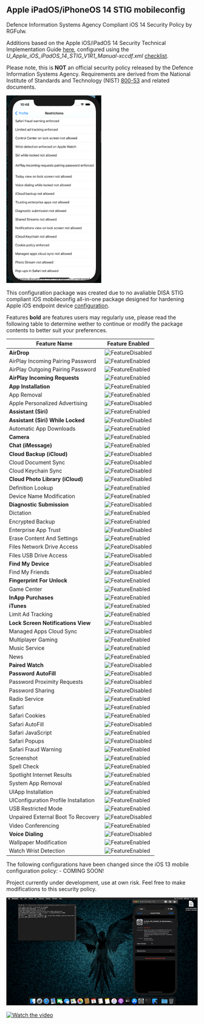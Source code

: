 <h2>Apple iPadOS/iPhoneOS 14 STIG mobileconfig</h2>


Defence Information Systems Agency Compliant iOS 14 Security Policy by RGFulw.

Additions based on the Apple iOS/iPadOS 14 Security Technical Implementation Guide [here](https://vaulted.io/library/disa-stigs-srgs/apple_iosipados_14_security_technical_implementation_guide), configured using the *U_Apple_iOS_iPadOS_14_STIG_V1R1_Manual-xccdf.xml* [checklist](https://stigviewer.com/stig/apple_iosipados_14/2021-02-24/MAC-3_Sensitive/xml).

Please note, this is **NOT** an official security policy released by the Defence Information Systems Agency. Requirements are derived from the National Institute of Standards and Technology (NIST) [800-53](https://csrc.nist.gov/publications/detail/sp/800-53/rev-5/final) and related documents.

<img src="https://raw.githubusercontent.com/danielcunn123/Security/master/STIG/Policies/Apple/IOS/14/media/4b3968c92edc383fc063d68bdb4826b3f888d755.png" width="250px"/>

This configuration package was created due to no avaliable DISA STIG compliant iOS mobileconfig all-in-one package designed for hardening Apple iOS endpoint device [configuration](https://public.cyber.mil/stigs/downloads).

Features **bold** are features users may regularly use, please read the following table to determine wether to continue or modify the package contents to better suit your preferences.

Feature Name | Feature Enabled
------------ | ---------------- |
**AirDrop** | <img src="https://upload.wikimedia.org/wikipedia/commons/8/8f/Flat_cross_icon.svg" alt="FeatureDisabled" width="17px"/>
AirPlay Incoming Pairing Password | <img src="https://upload.wikimedia.org/wikipedia/commons/7/73/Flat_tick_icon.svg" alt="FeatureEnabled" width="17px"/>
AirPlay Outgoing Pairing Password | <img src="https://upload.wikimedia.org/wikipedia/commons/7/73/Flat_tick_icon.svg" alt="FeatureEnabled" width="17px"/>
**AirPlay Incoming Requests** | <img src="https://upload.wikimedia.org/wikipedia/commons/7/73/Flat_tick_icon.svg" alt="FeatureEnabled" width="17px"/>
**App Installation** | <img src="https://upload.wikimedia.org/wikipedia/commons/7/73/Flat_tick_icon.svg" alt="FeatureEnabled" width="17px"/>
App Removal | <img src="https://upload.wikimedia.org/wikipedia/commons/7/73/Flat_tick_icon.svg" alt="FeatureEnabled" width="17px"/>
Apple Personalized Advertising | <img src="https://upload.wikimedia.org/wikipedia/commons/8/8f/Flat_cross_icon.svg" alt="FeatureDisabled" width="17px"/>
**Assistant (Siri)** | <img src="https://upload.wikimedia.org/wikipedia/commons/7/73/Flat_tick_icon.svg" alt="FeatureEnabled" width="17px"/>
**Assistant (Siri) While Locked** | <img src="https://upload.wikimedia.org/wikipedia/commons/8/8f/Flat_cross_icon.svg" alt="FeatureDisabled" width="17px"/>
Automatic App Downloads | <img src="https://upload.wikimedia.org/wikipedia/commons/7/73/Flat_tick_icon.svg" alt="FeatureEnabled" width="17px"/>
**Camera** | <img src="https://upload.wikimedia.org/wikipedia/commons/7/73/Flat_tick_icon.svg" alt="FeatureEnabled" width="17px"/>
**Chat (iMessage)** | <img src="https://upload.wikimedia.org/wikipedia/commons/7/73/Flat_tick_icon.svg" alt="FeatureEnabled" width="17px"/>
**Cloud Backup (iCloud)** | <img src="https://upload.wikimedia.org/wikipedia/commons/8/8f/Flat_cross_icon.svg" alt="FeatureDisabled" width="17px"/>
Cloud Document Sync | <img src="https://upload.wikimedia.org/wikipedia/commons/8/8f/Flat_cross_icon.svg" alt="FeatureDisabled" width="17px"/>
Cloud Keychain Sync | <img src="https://upload.wikimedia.org/wikipedia/commons/8/8f/Flat_cross_icon.svg" alt="FeatureDisabled" width="17px"/>
**Cloud Photo Library (iCloud)** | <img src="https://upload.wikimedia.org/wikipedia/commons/8/8f/Flat_cross_icon.svg" alt="FeatureDisabled" width="17px"/>
Definition Lookup | <img src="https://upload.wikimedia.org/wikipedia/commons/7/73/Flat_tick_icon.svg" alt="FeatureEnabled" width="17px"/>
Device Name Modification | <img src="https://upload.wikimedia.org/wikipedia/commons/7/73/Flat_tick_icon.svg" alt="FeatureEnabled" width="17px"/>
**Diagnostic Submission** | <img src="https://upload.wikimedia.org/wikipedia/commons/8/8f/Flat_cross_icon.svg" alt="FeatureDisabled" width="17px"/>
Dictation | <img src="https://upload.wikimedia.org/wikipedia/commons/7/73/Flat_tick_icon.svg" alt="FeatureEnabled" width="17px"/>
Encrypted Backup | <img src="https://upload.wikimedia.org/wikipedia/commons/7/73/Flat_tick_icon.svg" alt="FeatureEnabled" width="17px"/>
Enterprise App Trust | <img src="https://upload.wikimedia.org/wikipedia/commons/8/8f/Flat_cross_icon.svg" alt="FeatureDisabled" width="17px"/>
Erase Content And Settings | <img src="https://upload.wikimedia.org/wikipedia/commons/7/73/Flat_tick_icon.svg" alt="FeatureEnabled" width="17px"/>
Files Network Drive Access | <img src="https://upload.wikimedia.org/wikipedia/commons/8/8f/Flat_cross_icon.svg" alt="FeatureDisabled" width="17px"/>
Files USB Drive Access | <img src="https://upload.wikimedia.org/wikipedia/commons/8/8f/Flat_cross_icon.svg" alt="FeatureDisabled" width="17px"/>
**Find My Device** | <img src="https://upload.wikimedia.org/wikipedia/commons/8/8f/Flat_cross_icon.svg" alt="FeatureDisabled" width="17px"/>
Find My Friends | <img src="https://upload.wikimedia.org/wikipedia/commons/8/8f/Flat_cross_icon.svg" alt="FeatureDisabled" width="17px"/>
**Fingerprint For Unlock** | <img src="https://upload.wikimedia.org/wikipedia/commons/7/73/Flat_tick_icon.svg" alt="FeatureEnabled" width="17px"/>
Game Center | <img src="https://upload.wikimedia.org/wikipedia/commons/7/73/Flat_tick_icon.svg" alt="FeatureEnabled" width="17px"/>
**InApp Purchases** | <img src="https://upload.wikimedia.org/wikipedia/commons/7/73/Flat_tick_icon.svg" alt="FeatureEnabled" width="17px"/>
**iTunes** | <img src="https://upload.wikimedia.org/wikipedia/commons/7/73/Flat_tick_icon.svg" alt="FeatureEnabled" width="17px"/>
Limit Ad Tracking | <img src="https://upload.wikimedia.org/wikipedia/commons/7/73/Flat_tick_icon.svg" alt="FeatureEnabled" width="17px"/>
**Lock Screen Notifications View** | <img src="https://upload.wikimedia.org/wikipedia/commons/8/8f/Flat_cross_icon.svg" alt="FeatureDisabled" width="17px"/>
Managed Apps Cloud Sync | <img src="https://upload.wikimedia.org/wikipedia/commons/8/8f/Flat_cross_icon.svg" alt="FeatureDisabled" width="17px"/>
Multiplayer Gaming | <img src="https://upload.wikimedia.org/wikipedia/commons/7/73/Flat_tick_icon.svg" alt="FeatureEnabled" width="17px"/>
Music Service | <img src="https://upload.wikimedia.org/wikipedia/commons/7/73/Flat_tick_icon.svg" alt="FeatureEnabled" width="17px"/>
News | <img src="https://upload.wikimedia.org/wikipedia/commons/7/73/Flat_tick_icon.svg" alt="FeatureEnabled" width="17px"/>
**Paired Watch** | <img src="https://upload.wikimedia.org/wikipedia/commons/8/8f/Flat_cross_icon.svg" alt="FeatureDisabled" width="17px"/>
**Password AutoFill** | <img src="https://upload.wikimedia.org/wikipedia/commons/8/8f/Flat_cross_icon.svg" alt="FeatureDisabled" width="17px"/>
Password Proximity Requests | <img src="https://upload.wikimedia.org/wikipedia/commons/8/8f/Flat_cross_icon.svg" alt="FeatureDisabled" width="17px"/>
Password Sharing | <img src="https://upload.wikimedia.org/wikipedia/commons/8/8f/Flat_cross_icon.svg" alt="FeatureDisabled" width="17px"/>
Radio Service | <img src="https://upload.wikimedia.org/wikipedia/commons/7/73/Flat_tick_icon.svg" alt="FeatureEnabled" width="17px"/>
Safari | <img src="https://upload.wikimedia.org/wikipedia/commons/7/73/Flat_tick_icon.svg" alt="FeatureEnabled" width="17px"/>
Safari Cookies | <img src="https://upload.wikimedia.org/wikipedia/commons/7/73/Flat_tick_icon.svg" alt="FeatureEnabled" width="17px"/>
Safari AutoFill | <img src="https://upload.wikimedia.org/wikipedia/commons/8/8f/Flat_cross_icon.svg" alt="FeatureDisabled" width="17px"/>
Safari JavaScript | <img src="https://upload.wikimedia.org/wikipedia/commons/7/73/Flat_tick_icon.svg" alt="FeatureEnabled" width="17px"/>
Safari Popups | <img src="https://upload.wikimedia.org/wikipedia/commons/8/8f/Flat_cross_icon.svg" alt="FeatureDisabled" width="17px"/>
Safari Fraud Warning | <img src="https://upload.wikimedia.org/wikipedia/commons/7/73/Flat_tick_icon.svg" alt="FeatureEnabled" width="17px"/>
Screenshot | <img src="https://upload.wikimedia.org/wikipedia/commons/7/73/Flat_tick_icon.svg" alt="FeatureEnabled" width="17px"/>
Spell Check | <img src="https://upload.wikimedia.org/wikipedia/commons/7/73/Flat_tick_icon.svg" alt="FeatureEnabled" width="17px"/>
Spotlight Internet Results | <img src="https://upload.wikimedia.org/wikipedia/commons/7/73/Flat_tick_icon.svg" alt="FeatureEnabled" width="17px"/>
System App Removal | <img src="https://upload.wikimedia.org/wikipedia/commons/7/73/Flat_tick_icon.svg" alt="FeatureEnabled" width="17px"/>
UIApp Installation | <img src="https://upload.wikimedia.org/wikipedia/commons/7/73/Flat_tick_icon.svg" alt="FeatureEnabled" width="17px"/>
UIConfiguration Profile Installation | <img src="https://upload.wikimedia.org/wikipedia/commons/7/73/Flat_tick_icon.svg" alt="FeatureEnabled" width="17px"/>
USB Restricted Mode | <img src="https://upload.wikimedia.org/wikipedia/commons/7/73/Flat_tick_icon.svg" alt="FeatureEnabled" width="17px"/>
Unpaired External Boot To Recovery | <img src="https://upload.wikimedia.org/wikipedia/commons/8/8f/Flat_cross_icon.svg" alt="FeatureDisabled" width="17px"/>
Video Conferencing | <img src="https://upload.wikimedia.org/wikipedia/commons/7/73/Flat_tick_icon.svg" alt="FeatureEnabled" width="17px"/>
**Voice Dialing** | <img src="https://upload.wikimedia.org/wikipedia/commons/8/8f/Flat_cross_icon.svg" alt="FeatureDisabled" width="17px"/>
Wallpaper Modification | <img src="https://upload.wikimedia.org/wikipedia/commons/7/73/Flat_tick_icon.svg" alt="FeatureEnabled" width="17px"/>
Watch Wrist Detection | <img src="https://upload.wikimedia.org/wikipedia/commons/7/73/Flat_tick_icon.svg" alt="FeatureEnabled" width="17px"/>



The following configurations have been changed since the iOS 13 mobile configuration policy: -
COMING SOON!


Project currently under development, use at own risk.
Feel free to make modifications to this security policy.

[![Watch the video](https://raw.githubusercontent.com/danielcunn123/Security/master/STIG/Policies/Apple/IOS/14/media/f50291c07544c2882f8bdf324ded7ca887c831f7.png)](https://youtu.be/RpyJ_l9gflg)

[![Watch the video]()](https://youtu.be/Aj9NyRTDb-4)